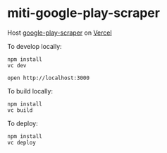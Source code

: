 # miti-google-play-scraper
Host [google-play-scraper](https://github.com/facundoolano/google-play-scraper) on [Vercel](https://vercel.com)

To develop locally:

```
npm install
vc dev
```

```
open http://localhost:3000
```

To build locally:

```
npm install
vc build
```

To deploy:

```
npm install
vc deploy
```
